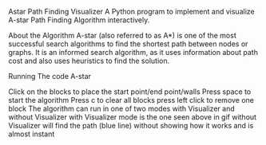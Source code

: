 Astar Path Finding Visualizer
A Python program to implement and visualize A-star Path Finding Algorithm interactively.

About the Algorithm
A-star (also referred to as A*) is one of the most successful search algorithms to find the shortest path between nodes or graphs. It is an informed search algorithm, as it uses information about path cost and also uses heuristics to find the solution.

Running The code
A-star

Click on the blocks to place the start point/end point/walls
Press space to start the algorithm
Press c to clear all blocks
press left click to remove one block
The algorithm can run in one of two modes with Visualizer and without Visualizer
with Visualizer mode is the one seen above in gif
without Visualizer will find the path (blue line) without showing how it works and is almost instant
